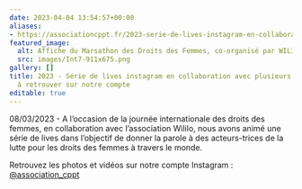 ```yaml
---
date: 2023-04-04 13:54:57+00:00
aliases:
- https://associationcppt.fr/2023-serie-de-lives-instagram-en-collaboration-avec-plusieurs-associations-a-retrouver-sur-notre-compte-acppt-association_cppt-photos-et-videos-instagram/
featured_image:
  alt: Affiche du Marsathon des Droits des Femmes, co-organisé par WILILO et ACPPT
  src: images/Int7-911x675.png
gallery: []
title: 2023 - Série de lives instagram en collaboration avec plusieurs associations
  à retrouver sur notre compte
editable: true
---
```

08/03/2023 - A l’occasion de la journée internationale des droits des femmes, en collaboration avec l’association Wililo, nous avons animé une série de lives dans l’objectif de donner la parole à des acteurs-trices de la lutte pour les droits des femmes à travers le monde.

Retrouvez les photos et vidéos sur notre compte Instagram : [@association_cppt](https://www.instagram.com/association_cppt/)